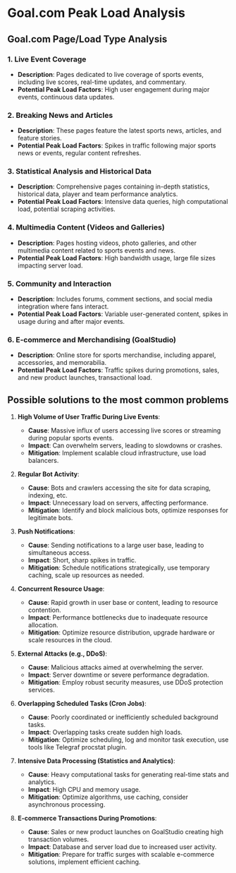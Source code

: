 # Goal.com Peak Load Analysis

## Goal.com Page/Load Type Analysis

### 1. Live Event Coverage
- **Description**: Pages dedicated to live coverage of sports events, including live scores, real-time updates, and commentary.
- **Potential Peak Load Factors**: High user engagement during major events, continuous data updates.

### 2. Breaking News and Articles
- **Description**: These pages feature the latest sports news, articles, and feature stories.
- **Potential Peak Load Factors**: Spikes in traffic following major sports news or events, regular content refreshes.

### 3. Statistical Analysis and Historical Data
- **Description**: Comprehensive pages containing in-depth statistics, historical data, player and team performance analytics.
- **Potential Peak Load Factors**: Intensive data queries, high computational load, potential scraping activities.

### 4. Multimedia Content (Videos and Galleries)
- **Description**: Pages hosting videos, photo galleries, and other multimedia content related to sports events and news.
- **Potential Peak Load Factors**: High bandwidth usage, large file sizes impacting server load.

### 5. Community and Interaction
- **Description**: Includes forums, comment sections, and social media integration where fans interact.
- **Potential Peak Load Factors**: Variable user-generated content, spikes in usage during and after major events.

### 6. E-commerce and Merchandising (GoalStudio)
- **Description**: Online store for sports merchandise, including apparel, accessories, and memorabilia.
- **Potential Peak Load Factors**: Traffic spikes during promotions, sales, and new product launches, transactional load.

## Possible solutions to the most common problems

1. **High Volume of User Traffic During Live Events**:
   - **Cause**: Massive influx of users accessing live scores or streaming during popular sports events.
   - **Impact**: Can overwhelm servers, leading to slowdowns or crashes.
   - **Mitigation**: Implement scalable cloud infrastructure, use load balancers.

2. **Regular Bot Activity**:
   - **Cause**: Bots and crawlers accessing the site for data scraping, indexing, etc.
   - **Impact**: Unnecessary load on servers, affecting performance.
   - **Mitigation**: Identify and block malicious bots, optimize responses for legitimate bots.

3. **Push Notifications**:
   - **Cause**: Sending notifications to a large user base, leading to simultaneous access.
   - **Impact**: Short, sharp spikes in traffic.
   - **Mitigation**: Schedule notifications strategically, use temporary caching, scale up resources as needed.

4. **Concurrent Resource Usage**:
   - **Cause**: Rapid growth in user base or content, leading to resource contention.
   - **Impact**: Performance bottlenecks due to inadequate resource allocation.
   - **Mitigation**: Optimize resource distribution, upgrade hardware or scale resources in the cloud.

5. **External Attacks (e.g., DDoS)**:
   - **Cause**: Malicious attacks aimed at overwhelming the server.
   - **Impact**: Server downtime or severe performance degradation.
   - **Mitigation**: Employ robust security measures, use DDoS protection services.

6. **Overlapping Scheduled Tasks (Cron Jobs)**:
   - **Cause**: Poorly coordinated or inefficiently scheduled background tasks.
   - **Impact**: Overlapping tasks create sudden high loads.
   - **Mitigation**: Optimize scheduling, log and monitor task execution, use tools like Telegraf procstat plugin.

7. **Intensive Data Processing (Statistics and Analytics)**:
   - **Cause**: Heavy computational tasks for generating real-time stats and analytics.
   - **Impact**: High CPU and memory usage.
   - **Mitigation**: Optimize algorithms, use caching, consider asynchronous processing.

8. **E-commerce Transactions During Promotions**:
   - **Cause**: Sales or new product launches on GoalStudio creating high transaction volumes.
   - **Impact**: Database and server load due to increased user activity.
   - **Mitigation**: Prepare for traffic surges with scalable e-commerce solutions, implement efficient caching.
